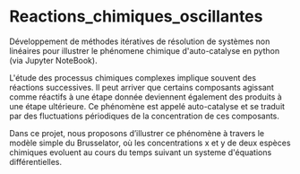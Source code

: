 # Reactions_chimiques_oscillantes
 Développement de méthodes itératives de résolution de systèmes non linéaires pour illustrer le phénomene chimique d'auto-catalyse en python (via Jupyter NoteBook). 
 
L'étude des processus chimiques complexes implique souvent des réactions successives. 
Il peut arriver que certains composants agissant comme réactifs à une étape donnée deviennent également des produits à une étape ultérieure. 
Ce phénomène est appelé auto-catalyse et se traduit par des fluctuations périodiques de la concentration de ces composants.


Dans ce projet, nous proposons d’illustrer ce phénomène à travers le modèle simple du Brusselator,
où les concentrations x et y de deux espèces chimiques evoluent au cours du temps suivant un systeme d'équations différentielles.
